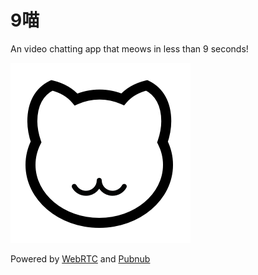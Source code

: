 # 9喵
An video chatting app that meows in less than 9 seconds!

![alt_text](https://github.com/flamearrow/SecumChat/blob/main/app/src/main/res/drawable-xxxhdpi/cat_head.png?raw=true)

Powered by [WebRTC](http://webrtc.org) and [Pubnub](https://www.pubnub.com/)


